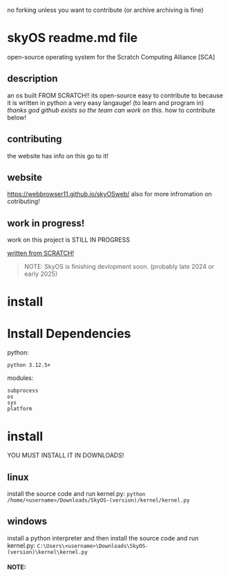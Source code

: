 no forking unless you want to contribute (or archive archiving is fine)

# skyOS readme.md file
open-source operating system for the Scratch Computing Alliance [SCA]

## description
an os built FROM SCRATCH!! its open-source easy to contribute
to because it is written in python a very easy langauge! (to learn and program in)
*thanks god github exists so the team can work on this.*
how to contribute below!

## contributing
the website has info on this go to it!

## website
https://webbrowser11.github.io/skyOSweb/
also for more infromation on cotributing!

## work in progress!
work on this project is STILL IN PROGRESS

<ins>written from SCRATCH!<ins>
 
>NOTE: SkyOS is finishing devlopment soon. (probably late 2024 or early 2025)


# install

# Install Dependencies
python:
```
python 3.12.5+
```
modules:
```
subprocess
os
sys
platform
```

# install
YOU MUST INSTALL IT IN DOWNLOADS!
## linux
install the source code and run kernel.py:
`python /home/<username>/Downloads/SkyOS-(version)/kernel/kernel.py`
## windows
install a python interpreter and then install the source code and run kernel.py:
`C:\Users\<username>\Downloads\SkyOS-(version)\kernel\kernel.py`
#### NOTE: 
